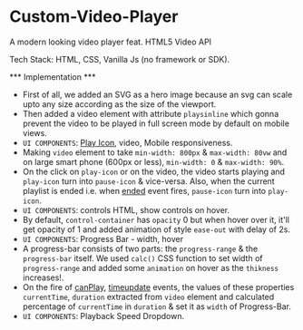 # Custom-Video-Player
A modern looking video player feat. HTML5 Video API

Tech Stack: HTML, CSS, Vanilla Js (no framework or SDK).

*** Implementation ***
* First of all, we added an SVG as a hero image because an svg can scale upto any size according as the size of the viewport.
* Then added a video element with attribute `playsinline` which gonna prevent the video to be played in full screen mode by default on mobile views.
* `UI COMPONENTS`: [Play Icon](https://fontawesome.com/icons/play?s=solid), video, Mobile responsiveness.
* Making `video` element to take `min-width: 800px` & `max-width: 80vw` and on large smart phone (600px or less), `min-width: 0` & `max-width: 90%`.
* On the click on `play-icon` or on the video, the video starts playing and `play-icon` turn into `pause-icon` & vice-versa. Also, when the current playlist is ended i.e. when [ended](https://www.w3schools.com/tags/av_event_ended.asp) event fires, `pause-icon` turn into `play-icon`.
* `UI COMPONENTS`: controls HTML, show controls on hover.
* By default, `control-container` has `opacity` 0 but when hover over it, it'll get opacity of 1 and added animation of style `ease-out` with delay of 2s. 
* `UI COMPONENTS`: Progress Bar - width, hover
* A progress-bar consists of two parts: the `progress-range` & the `progress-bar` itself. We used `calc()` CSS function to set width of `progress-range` and added some `animation` on hover as the `thikness` increases!.
* On the fire of [canPlay](https://www.w3schools.com/tags/av_event_canplay.asp), [timeupdate](https://www.w3schools.com/tags/av_event_timeupdate.asp) events, the values of these properties `currentTime`, `duration` extracted from `video` element and calculated percentage of `currentTime` in `duration` & set it as `width` of Progress-Bar. 
* `UI COMPONENTS`: Playback Speed Dropdown.